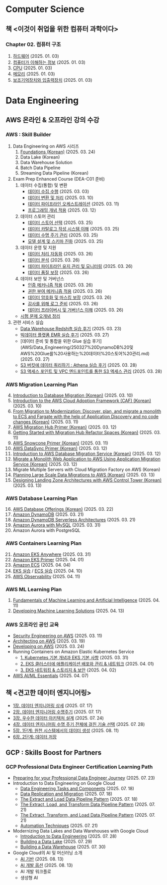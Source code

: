 # Computer Science

## 책 <이것이 취업을 위한 컴퓨터 과학이다>
### Chapter 02. 컴퓨터 구조
1. [하드웨어](Computer_science/컴퓨터_구조_1.md) (2025. 01. 03)
3. [컴퓨터가 이해하는 정보](Computer_science/컴퓨터_구조_1.md) (2025. 01. 03)
4. [CPU](Computer_science/컴퓨터_구조_1.md) (2025. 01. 03)
5. [메모리](Computer_science/컴퓨터_구조_2.md) (2025. 01. 03)
6. [보조기억장치와 입출력장치](Computer_science/컴퓨터_구조_2.md) (2025. 01. 03)

# Data Engineering

## AWS 온라인 & 오프라인 강의 수강

### AWS : Skill Builder
1. Data Engineering on AWS 시리즈
	1. [Foundations (Korean)](AWS/Data_Engineering/250324%20Data%20Engineering%20on%20AWS%20-%20Foundations.md) (2025. 03. 24)
	2. Data Lake (Korean)
	3. Data Warehouse Solution
	4. Batch Data Pipeline
	5. Streaming Data Pipeline (Korean)
2. Exam Prep Enhanced Course (DEA-C01 준비)
	1) 데이터 수집(통합) 및 변환
		- [데이터 수집 수행](AWS/Data_Engineering/250303%201_데이터%20수집%20및%20변환%20-%20데이터%20통합%20수행.md) (2025. 03. 03)
		- [데이터 변환 및 처리](AWS/Data_Engineering/250310%201_데이터%20수집%20및%20변환%20-%20데이터%20변환%20및%20처리.md) (2025. 03. 10)
		- [데이터 파이프라인 오케스트레이션](AWS/Data_Engineering/250311%201_데이터%20수집%20및%20변환%20-%20데이터%20파이프라인%20오케스트레이션.md) (2025. 03. 11)
		- [프로그래밍 개념 적용](AWS/Data_Engineering/250312%201_데이터%20수집%20및%20변환%20-%20프로그래밍%20개념%20적용.md) (2025. 03. 12)
	2) 데이터 스토어 관리
		- [데이터 스토어 선택](AWS/Data_Engineering/250325%202_데이터%20스토어%20관리%20-%20데이터%20스토어%20선택.md) (2025. 03. 25) 
		- [데이터 카탈로그 작성 시스템 이해](AWS/Data_Engineering/250325%202_데이터%20스토어%20관리%20-%20데이터%20카탈로그%20작성%20시스템%20이해.md) (2025. 03. 25) 
		- [데이터 수명 주기 관리](AWS/Data_Engineering/250325%202_데이터%20스토어%20관리%20-%20데이터%20수명%20주기%20관리.md) (2025. 03. 25) 
		- [모델 설계 및 스키마 진화](AWS/Data_Engineering/250325%202_데이터%20스토어%20관리%20-%20데이터%20모델%20설계%20및%20스키마%20진화.md) (2025. 03. 25) 
	3) 데이터 운영 및 지원
		- [데이터 처리 자동화](AWS/Data_Engineering/250326%203_데이터%20운영%20및%20지원%20-%20데이터%20처리%20자동화.md) (2025. 03. 26)
		- [데이터 분석](AWS/Data_Engineering/250326%203_데이터%20운영%20및%20지원%20-%20데이터%20분석.md) (2025. 03. 26)
		- [데이터 파이프라인 유지 관리 및 모니터링](AWS/Data_Engineering/250326%203_데이터%20운영%20및%20지원%20-%20데이터%20파이프라인%20유지%20관리%20및%20모니터링.md) (2025. 03. 26)
		- [데이터 품질 보장](AWS/Data_Engineering/250326%203_데이터%20운영%20및%20지원%20-%20데이터%20품질%20보장.md) (2025. 03. 26)
	4) 데이터 보안 및 거버넌스
		- [인증 메커니즘 적용](AWS/Data_Engineering/250326%204_데이터%20보안%20및%20거버넌스%20-%20인증%20메커니즘%20적용.md) (2025. 03. 26)
		- [권한 부여 메커니즘 적용](AWS/Data_Engineering/250326%204_데이터%20보안%20및%20거버넌스%20-%20권한%20부여%20메커니즘%20적용.md) (2025. 03. 26)
		- [데이터 암호화 및 마스킹 보장](AWS/Data_Engineering/250326%204_데이터%20보안%20및%20거버넌스%20-%20데이터%20암호화%20및%20마스킹%20보장.md) (2025. 03. 26)
		- [감사를 위해 로그 준비](AWS/Data_Engineering/250326%204_데이터%20보안%20및%20거버넌스%20-%20감사를%20위해%20로그%20준비.md) (2025. 03. 26)
		- [데이터 프라이버시 및 거버넌스 이해](AWS/Data_Engineering/250326%204_데이터%20보안%20및%20거버넌스%20-%20데이터%20프라이버시%20및%20거버넌스%20이해.md) (2025. 03. 26)
	- [시험 문제 오개념 정리](AWS/Data_Engineering/시험%20문제%20연습.md) 
3. 관련 서비스 실습
	- [Data Warehouse Redshift 실습 후기](AWS/Data_Engineering/250323%20Redshift%20실습%20후기.md) (2025. 03. 23)
	- [빅데이터 플랫폼 EMR 실습 후기](AWS/Data_Engineering/250327%20EMR%20및%20Spark를%20사용한%20데이터%20수집%20및%20변환.md) (2025. 03. 27)
	- [데이터 준비 및 통합을 위한 Glue 실습 후기](AWS/Data_Engineering/250327%20DynamoDB%20및 AWS%20Glue를%20사용하는%20데이터%20스토어%20관리.md) (2025. 03. 27)
	- [S3 버킷에 데이터 쿼리하기 : Athena 실습 후기](AWS/Data_Engineering/250328%20Athena를%20사용하여%20데이터%20분석.md) (2025. 03. 28)
	- [S3 액세스 포인트 및 VPC 엔드포인트를 통한 S3 엑세스 관리](AWS/Data_Engineering/250328%20S3%20액세스%20포인트%20및%20VPC%20엔드포인트를%20통한%20S3%20엑세스%20관리.md) (2025. 03. 28)

### AWS Migration Learning Plan
4. [Introduction to Database Migration (Korean)](AWS/Migration_Learning_Plan/250310%20DB%20Migration.md) (2025. 03. 10)
5. [Introduction to the AWS Cloud Adoption Framework (CAF) (Korean)](AWS/Migration_Learning_Plan/250310%20AWS%20Cloud%20Adoption%20Framework.md) (2025. 03. 10)
6. [From Migration to Modernization: Discover, plan, and migrate a monolith to ECS and Fargate with the help of Application Discovery and no code changes (Korean)](AWS/Migration_Learning_Plan/250311%20마이그레이션부터%20현대화까지%20-%20모놀리틱에서%20MSA.md) (2025. 03. 11)
7. [AWS Migration Hub Primer (Korean)](AWS/Migration_Learning_Plan/250312%20Migration%20Hub%20-%20Primer.md) (2025. 03. 12)
8. [Getting Started with Migration Hub Refactor Spaces (Korean)](AWS/Migration_Learning_Plan/250311%20Migration%20Hub%20-%20Refactor%20Spaces.md) (2025. 03. 11)
9. [AWS Snowcone Primer (Korean)](AWS/Migration_Learning_Plan/250311%20Snowcone%20-%20Primer.md) (2025. 03. 11)
10. [AWS DataSync Primer (Korean)](AWS/Migration_Learning_Plan/250312%20DataSync%20-%20Primer.md) (2025. 03. 12)
11. [Introduction to AWS Database Migration Service (Korean)](AWS/Migration_Learning_Plan/250312%20Database%20Migration%20Service%20실습.md) (2025. 03. 12)
12. [Migrate a Monolith Web Application to AWS Using Application Migration Service (Korean)](AWS/Migration_Learning_Plan/250312%20모놀리틱에서%20AWS로%20Application%20Migration%20실습.md) (2025. 03. 12)
13. Migrate Multiple Servers with Cloud Migration Factory on AWS (Korean)
14. [Planning Large Scale Data Migrations to AWS (Korean)](AWS/Migration_Learning_Plan/250313%20대규모%20데이터%20마이그레이션.md) (2025. 03. 13) 
15. [Designing Landing Zone Architectures with AWS Control Tower (Korean)](AWS/Migration_Learning_Plan/250313%20Landing%20Zone%20Architectures.md) (2025. 03. 13)

### AWS Database Learning Plan
16. [AWS Database Offerings (Korean)](AWS/Database_Learning_Plan/250322%20AWS%20Database%20Offerings.md) (2025. 03. 22)
17. [Amazon DynamoDB](AWS/Database_Learning_Plan/250321%20Amazon%20DynamoDB.md) (2025. 03. 21)
18. [Amazon DynamoDB Serverless Architectures](AWS/Database_Learning_Plan/250321%20Amazon%20DynamoDB%20Serverless%20Architectures.md) (2025. 03. 21)
19. [Amazon Aurora with MySQL](AWS/Database_Learning_Plan/250331%20Aurora%20with%20MySQL.md) (2025. 03. 31)
20. Amazon Aurora with PostgreSQL 

### AWS Containers Learning Plan
21. [Amazon EKS Anywhere](AWS/Containers_Learning_Plan/250331%20EKS%20Anywhere.md) (2025. 03. 31)
22. [Amazon EKS Primer](AWS/Containers_Learning_Plan/250401%20EKS%20Primer.md) (2025. 04. 01)
23. [Amazon ECS](AWS/Containers_Learning_Plan/250404%20Amazon%20ECS.md) (2025. 04. 04)
24. [EKS 실습](AWS/Containers_Learning_Plan/250410%20EKS로%20앱%20배포%20실습.md) / [ECS 실습](AWS/Containers_Learning_Plan/250410%20ECS로%20앱%20배포%20실습.md) (2025. 04. 10)
25. [AWS Observability](AWS/Containers_Learning_Plan/250411%20AWS%20Observability.md) (2025. 04. 11)

### AWS ML Learning Plan
1. [Fundamentals of Machine Learning and Artificial Intelligence](AWS/ML_Learning_Plan/250411%20Fundamentals%20of%20ML%20AI.md) (2025. 04. 11)
2. [Developing Machine Learning Solutions](AWS/ML_Learning_Plan/250413%20Developing%20Machine%20Learning%20Solutions.md) (2025. 04. 13)

### AWS 오프라인 공인 교육
- [Security Engineering on AWS](AWS/250311%20Security%20Engineering%20on%20AWS.md) (2025. 03. 11)
- [Architecting on AWS](AWS/250319%20Architecting%20on%20AWS.md) (2025. 03. 19)
- [Developing on AWS](AWS/250324%20Developing%20on%20AWS.md) (2025. 03. 24)
- Running Containers on Amazon Elastic Kubernetes Service 
	- [1. Kubernetes 기본 개념과 EKS 기본 사항](AWS/250331%20Amazon%20EKS%20(1).md) (2025. 03. 31)
	- [2. EKS 클러스터에 애플리케이션 배포와 관리 & 네트워크](AWS/250401%20Amazon%20EKS%20(2).md) (2025. 04. 01)
	- [3. EKS 네트워킹 & 스토리지 & 보안](AWS/250402%20Amazon%20EKS%20(3).md) (2025. 04. 02)
- [AWS AI/ML Essentials](AWS/250407%20AWS%20AIML%20Essentials.md) (2025. 04. 07)

## 책 <견고한 데이터 엔지니어링>
- [1장. 데이터 엔지니어링 상세](Data_engineering/1.md) (2025. 07. 17)
- [2장. 데이터 엔지니어링 수명주기](Data_engineering/2.md) (2025. 07. 17)
- [3장. 우수한 데이터 아키텍처 설계](Data_engineering/3.md) (2025. 07. 24)
- [4장. 데이터 엔지니어링 수명 주기 전체에 걸친 기술 선택](Data_engineering/4.md) (2025. 07. 28)
- [5장. 1단계: 원천 시스템에서의 데이터 생성](Data_engineering/5.md) (2025. 08. 11)
- [6장. 2단계: 데이터 저장]()

## GCP : Skills Boost for Partners

### GCP Professional Data Engineer Certification Learning Path
- [Preparing for your Professional Data Engineer Journey](GCP/250723.md) (2025. 07. 23)
- Introduction to Data Engineering on Google Cloud
	- [Data Engineering Tasks and Components](GCP/250718.md) (2025. 07. 18)
	- [Data Replication and Migration](GCP/250718.md) (2025. 07. 18)
	- [The Extract and Load Data Pipeline Pattern](GCP/250718.md) (2025. 07. 18)
	- [The Extract, Load, and Transform Data Pipeline Pattern](GCP/250721.md) (2025. 07. 21)
	- [The Extract, Transform, and Load Data Pipeline Pattern](GCP/250721.md) (2025. 07. 21)
	- [Automation Techniques](GCP/250721.md) (2025. 07. 21)
- Modernizing Data Lakes and Data Warehouses with Google Cloud
	- [Introduction to Data Engineering](GCP/250728.md) (2025. 07. 28)
	- [Building a Data Lake](GCP/250729.md) (2025. 07. 29)
	- [Building a Data Warehouse](GCP/250730.md) (2025. 07. 30)
- Google Cloud의 AI 및 머신러닝 소개
	- [AI 기반](GCP/250813.md) (2025. 08. 13)
	- [AI 개발 옵션](GCP/250813.md) (2025. 08. 13)
	- AI 개발 워크플로
	- 생성형 AI